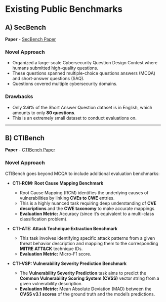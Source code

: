 # Existing Public Benchmarks

## A) SecBench

**Paper** - [SecBench Paper](https://arxiv.org/abs/2412.20787)

### Novel Approach
- Organized a large-scale Cybersecurity Question Design Contest where humans submitted high-quality questions.
- These questions spanned multiple-choice questions answers (MCQA) and short-answer questions (SAQ).
- Questions covered multiple cybersecurity domains.

### Drawbacks
- Only **2.6%** of the Short Answer Question dataset is in English, which amounts to only **80 questions**.  
- This is an extremely small dataset to conduct evaluations on.

---

## B) CTIBench

**Paper** - [CTIBench Paper](https://arxiv.org/pdf/2406.07599)

### Novel Approach  
CTIBench goes beyond MCQA to include additional evaluation benchmarks:

- **CTI-RCM: Root Cause Mapping Benchmark**  
  - Root Cause Mapping (RCM) identifies the underlying causes of vulnerabilities by linking **CVEs to CWE** entries.  
  - This is a highly nuanced task requiring deep understanding of **CVE descriptions** and the **CWE taxonomy** to make accurate mappings.  
  - **Evaluation Metric:** Accuracy (since it’s equivalent to a multi-class classification problem).  

- **CTI-ATE: Attack Technique Extraction Benchmark**  
  - This task involves identifying specific attack patterns from a given threat behavior description and mapping them to the corresponding **MITRE ATT&CK** technique IDs.  
  - **Evaluation Metric:** Micro-F1 score.  

- **CTI-VSP: Vulnerability Severity Prediction Benchmark**  
  - The **Vulnerability Severity Prediction** task aims to predict the **Common Vulnerability Scoring System (CVSS)** vector string from a given vulnerability description.  
  - **Evaluation Metric:** Mean Absolute Deviation (MAD) between the **CVSS v3.1 scores** of the ground truth and the model’s predictions.
